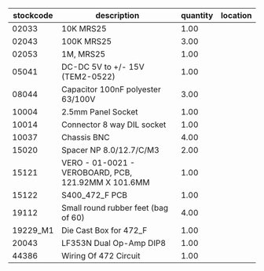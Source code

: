 |stockcode|description|quantity|location|
|---------|-----------|--------|--------|
|02033|10K MRS25|1.00||
|02043|100K MRS25|3.00||
|02053|1M, MRS25|1.00||
|05041|DC-DC 5V to +/- 15V (TEM2-0522)|1.00||
|08044|Capacitor 100nF polyester 63/100V|3.00||
|10004|2.5mm Panel Socket|1.00||
|10014|Connector 8 way DIL socket|1.00||
|10037|Chassis BNC|4.00||
|15020|Spacer NP 8.0/12.7/C/M3|2.00||
|15121|VERO - 01-0021 - VEROBOARD, PCB, 121.92MM X 101.6MM|1.00||
|15122|S400_472_F PCB|1.00||
|19112|Small round rubber feet (bag of 60)|4.00||
|19229_M1|Die Cast Box for 472_F|1.00||
|20043|LF353N Dual Op-Amp DIP8|1.00||
|44386|Wiring Of 472 Circuit|1.00||
